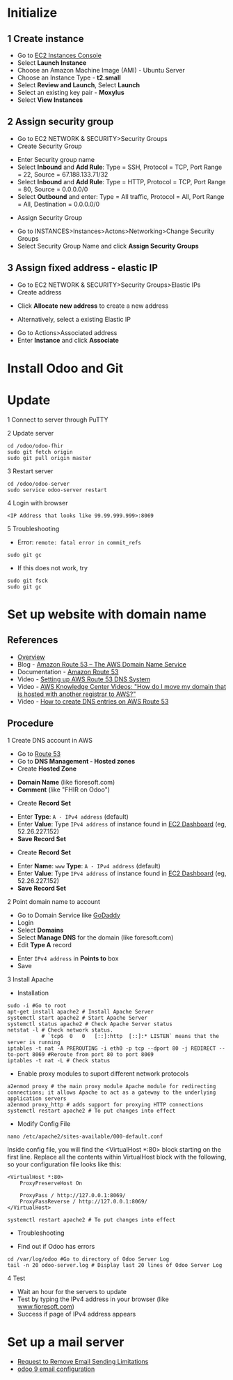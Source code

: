 # Initialize

## 1 Create instance

* Go to [EC2 Instances Console](https://us-west-2.console.aws.amazon.com/ec2/v2/home)
* Select **Launch Instance**
* Choose an Amazon Machine Image (AMI) - Ubuntu Server
* Choose an Instance Type - **t2.small**
* Select **Review and Launch**, Select **Launch**
* Select an existing key pair - **Moxylus**
* Select **View Instances**


## 2 Assign security group

* Go to EC2 NETWORK & SECURITY>Security Groups
* Create Security Group
- Enter Security group name 
- Select **Inbound** and **Add Rule**: Type = SSH, Protocol = TCP, Port Range = 22, Source = 67.188.133.71/32
- Select **Inbound** and **Add Rule**: Type = HTTP, Protocol = TCP, Port Range = 80, Source = 0.0.0.0/0
- Select **Outbound** and enter: Type = All traffic, Protocol = All, Port Range = All, Destination = 0.0.0.0/0
* Assign Security Group
- Go to INSTANCES>Instances>Actons>Networking>Change Security Groups
- Select Security Group Name and click **Assign Security Groups**

## 3 Assign fixed address - elastic IP

* Go to EC2 NETWORK & SECURITY>Security Groups>Elastic IPs
* Create address
- Click **Allocate new address** to create a new address
* Alternatively, select a existing Elastic IP
- Go to Actions>Associated address
- Enter **Instance** and click **Associate**

# Install Odoo and Git

# Update

1 Connect to server through PuTTY

2 Update server 
```
cd /odoo/odoo-fhir
sudo git fetch origin
sudo git pull origin master
```
3 Restart server
```
cd /odoo/odoo-server
sudo service odoo-server restart
```

4 Login with browser

```
<IP Address that looks like 99.99.999.999>:8069
```
5 Troubleshooting

- Error: `remote: fatal error in commit_refs`

`sudo git gc`

- If this does not work, try

```
sudo git fsck
sudo git gc
```

# Set up website with domain name

## References

* [Overview](http://docs.aws.amazon.com/AmazonS3/latest/dev/website-hosting-custom-domain-walkthrough.html)
* Blog - [Amazon Route 53 – The AWS Domain Name Service](https://aws.amazon.com/blogs/aws/amazon-route-53-the-aws-domain-name-service/)
* Documentation - [Amazon Route 53](https://aws.amazon.com/route53/)
* Video - [Setting up AWS Route 53 DNS System](https://www.youtube.com/watch?time_continue=246&v=olEz_cTqGWM)
* Video - [AWS Knowledge Center Videos: "How do I move my domain that is hosted with another registrar to AWS?"](https://www.youtube.com/watch?v=OxuqoqzjZYI#t=174.521)
* Video - [How to create DNS entries on AWS Route 53](https://www.youtube.com/watch?v=dNlibHYABLU)

## Procedure

1 Create DNS account in AWS
* Go to [Route 53](https://console.aws.amazon.com/route53/home?#)
* Go to **DNS Management - Hosted zones**
* Create **Hosted Zone**
- **Domain Name** (like fioresoft.com)
- **Comment** (like "FHIR on Odoo")
* Create **Record Set**
- Enter **Type**: `A - IPv4 address` (default)
- Enter **Value**: Type `IPv4 address` of instance found in [EC2 Dashboard](https://us-west-2.console.aws.amazon.com/ec2/v2/home?region=us-west-2#Instances:sort=instanceId) (eg, 52.26.227.152)
- **Save Record Set**
* Create **Record Set**
- Enter **Name**: `www` **Type**: `A - IPv4 address` (default)
- Enter **Value**: Type `IPv4 address` of instance found in [EC2 Dashboard](https://us-west-2.console.aws.amazon.com/ec2/v2/home?region=us-west-2#Instances:sort=instanceId) (eg, 52.26.227.152)
- **Save Record Set**

2 Point domain name to account
* Go to Domain Service like [GoDaddy](www.godaddy.com)
* Login
* Select **Domains** 
* Select **Manage DNS** for the domain (like foresoft.com)
* Edit **Type A** record
- Enter `IPv4 address` in **Points to** box
- Save

3 Install Apache

* Installation
```
sudo -i #Go to root
apt-get install apache2 # Install Apache Server
systemctl start apache2 # Start Apache Server
systemctl status apache2 # Check Apache Server status
netstat -l # Check network status. 
           # `tcp6	0	0	[::]:http  [::]:* LISTEN` means that the server is running
iptables -t nat -A PREROUTING -i eth0 -p tcp --dport 80 -j REDIRECT --to-port 8069 #Reroute from port 80 to port 8069
iptables -t nat -L # Check status
```
* Enable proxy modules to suport different network protocols
```
a2enmod proxy # the main proxy module Apache module for redirecting connections; it allows Apache to act as a gateway to the underlying application servers
a2enmod proxy_http # adds support for proxying HTTP connections
systemctl restart apache2 # To put changes into effect
```
* Modify Config File
```
nano /etc/apache2/sites-available/000-default.conf
```
Inside config file, you will find the <VirtualHost *:80> block starting on the first line. Replace all the contents within VirtualHost block with the following, so your configuration file looks like this:
```
<VirtualHost *:80>
    ProxyPreserveHost On

    ProxyPass / http://127.0.0.1:8069/
    ProxyPassReverse / http://127.0.0.1:8069/
</VirtualHost>
```
```
systemctl restart apache2 # To put changes into effect
```

* Troubleshooting

- Find out if Odoo has errors
```
cd /var/log/odoo #Go to directory of Odoo Server Log
tail -n 20 odoo-server.log # Display last 20 lines of Odoo Server Log
```

4 Test
* Wait an hour for the servers to update
* Test by typing the IPv4 address in your browser (like www.fioresoft.com)
* Success if page of IPv4 address appears

# Set up a mail server

- [Request to Remove Email Sending Limitations](https://aws.amazon.com/forms/ec2-email-limit-rdns-request?catalog=true&isauthcode=true)
- [odoo 9 email configuration](https://youtu.be/lvOq86Sqh5Y)